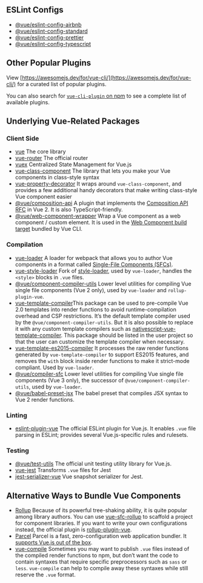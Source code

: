 ## ESLint Configs

* [@vue/eslint-config-airbnb](https://github.com/vuejs/eslint-config-airbnb)
* [@vue/eslint-config-standard](https://github.com/vuejs/eslint-config-standard)
* [@vue/eslint-config-prettier](https://github.com/vuejs/eslint-config-prettier)
* [@vue/eslint-config-typescript](https://github.com/vuejs/eslint-config-typescript)

## Other Popular Plugins

View [https://awesomejs.dev/for/vue-cli/](https://awesomejs.dev/for/vue-cli/) for a curated list of popular plugins.

You can also search for [`vue-cli-plugin` on npm](https://www.npmjs.com/search?q=vue-cli-plugin) to see a complete list of available plugins.

## Underlying Vue-Related Packages

### Client Side

* [vue](https://github.com/vuejs/vue) The core library
* [vue-router](https://router.vuejs.org/) The official router
* [vuex](https://vuex.vuejs.org/) Centralized State Management for Vue.js
* [vue-class-component](https://class-component.vuejs.org/) The library that lets you make your Vue components in class-style syntax
* [vue-property-decorator](https://github.com/kaorun343/vue-property-decorator) It wraps around `vue-class-component`, and provides a few additional handy decorators that make writing class-style Vue component easier
* [@vue/composition-api](https://github.com/vuejs/composition-api) A plugin that implements the [Composition API RFC](https://vue-composition-api-rfc.netlify.com/) in Vue 2. It is also TypeScript-friendly.
* [@vue/web-component-wrapper](https://github.com/vuejs/vue-web-component-wrapper) Wrap a Vue component as a web component / custom element. It is used in the [Web Component build target](https://cli.vuejs.org/guide/build-targets.html#web-component) bundled by Vue CLI.

### Compilation

* [vue-loader](https://vue-loader.vuejs.org/) A loader for webpack that allows you to author Vue components in a format called [Single-File Components (SFCs)](https://vue-loader.vuejs.org/spec.html).
* [vue-style-loader](https://github.com/vuejs/vue-style-loader) Fork of [style-loader](https://github.com/webpack-contrib/style-loader), used by `vue-loader`, handles the `<style>` blocks in `.vue` files.
* [@vue/component-compiler-utils](https://github.com/vuejs/component-compiler-utils) Lower level utilities for compiling Vue single file components (Vue 2 only), used by `vue-loader` and `rollup-plugin-vue`.
* [vue-template-compiler](https://github.com/vuejs/vue/tree/dev/packages/vue-template-compiler)This package can be used to pre-compile Vue 2.0 templates into render functions to avoid runtime-compilation overhead and CSP restrictions. It’s the default template compiler used by the `@vue/component-compiler-utils`. But it is also possible to replace it with any custom template compilers such as [nativescript-vue-template-compiler](https://www.npmjs.com/package/nativescript-vue-template-compiler). This package should be listed in the user project so that the user can customize the template compiler when necessary.
* [vue-template-es2015-compiler](http://github.com/vuejs/vue-template-es2015-compiler) It processes the raw render functions generated by `vue-template-compiler` to support ES2015 features, and removes the `with` block inside render functions to make it strict-mode compliant. Used by `vue-loader`.
* [@vue/compiler-sfc](https://github.com/vuejs/vue-next/tree/master/packages/compiler-sfc) Lower level utilities for compiling Vue single file components (Vue 3 only), the successor of `@vue/component-compiler-utils`, used by `vue-loader`.
* [@vue/babel-preset-jsx](https://github.com/vuejs/jsx) The babel preset that compiles JSX syntax to Vue 2 render functions.

### Linting

* [eslint-plugin-vue](https://github.com/vuejs/eslint-plugin-vue) The official ESLint plugin for Vue.js. It enables `.vue` file parsing in ESLint; provides several Vue.js-specific rules and rulesets.

### Testing

* [@vue/test-utils](https://github.com/vuejs/vue-test-utils) The official unit testing utility library for Vue.js.
* [vue-jest](https://github.com/vuejs/vue-jest/tree/v3) Transforms `.vue` files for Jest
* [jest-serializer-vue](https://github.com/eddyerburgh/jest-serializer-vue) Vue snapshot serializer for Jest.

## Alternative Ways to Bundle Vue Components

* [Rollup](https://rollupjs.org/guide/en/)
	Because of its powerful tree-shaking ability, it is quite popular among library authors. You can use [vue-sfc-rollup](https://github.com/team-innovation/vue-sfc-rollup) to scaffold a project for component libraries.
	If you want to write your own configurations instead, the official plugin is [rollup-plugin-vue](https://github.com/vuejs/rollup-plugin-vue).
* [Parcel](https://github.com/parcel-bundler/parcel)
	Parcel is a fast, zero-configuration web application bundler. It [supports Vue.js out of the box](https://parceljs.org/vue.html).
* [vue-compile](https://github.com/egoist/vue-compile)
	Sometimes you may want to publish `.vue` files instead of the compiled render functions to npm, but don’t want the code to contain syntaxes that require specific preprocessors such as `sass` or `less`.
	`vue-compile` can help to compile away these syntaxes while still reserve the `.vue` format.